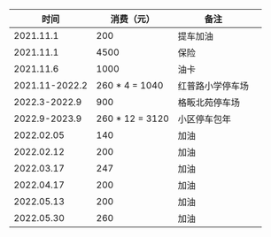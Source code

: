| 时间           | 消费（元）      | 备注             |      |
| -------------- | --------------- | ---------------- | ---- |
| 2021.11.1      | 200             | 提车加油         |      |
| 2021.11.1      | 4500            | 保险             |      |
| 2021.11.6      | 1000            | 油卡             |      |
| 2021.11-2022.2 | 260 * 4 = 1040  | 红普路小学停车场 |      |
| 2022.3-2022.9  | 900             | 格畈北苑停车场   |      |
| 2022.9-2023.9  | 260 * 12 = 3120 | 小区停车包年     |      |
| 2022.02.05     | 140             | 加油             |      |
| 2022.02.12     | 200             | 加油             |      |
| 2022.03.17     | 247             | 加油             |      |
| 2022.04.17     | 200             | 加油             |      |
| 2022.05.13     | 200             | 加油             |      |
| 2022.05.30     | 260             | 加油             |      |

